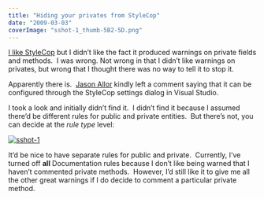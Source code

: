 ```yaml
---
title: "Hiding your privates from StyleCop"
date: "2009-03-03"
coverImage: "sshot-1_thumb-5B2-5D.png"
---
```


[I like StyleCop](http://dunnblog.azurewebsites.net/index.php/2009/02/21/stylecop/) but I didn’t like the fact it produced warnings on private fields and methods.  I was wrong. Not wrong in that I didn’t like warnings on privates, but wrong that I thought there was no way to tell it to stop it.

Apparently there is.  [Jason Allor](http://blogs.msdn.com/sourceanalysis/) kindly left a comment saying that it can be configured through the StyleCop settings dialog in Visual Studio.

I took a look and initially didn’t find it.  I didn’t find it because I assumed there’d be different rules for public and private entities.  But there’s not, you can decide at the _rule type_ level:

[![sshot-1](http://lh3.ggpht.com/_bIhihWOyLpw/Sa0axMcd97I/AAAAAAAABiw/VsPPv7fowpo/sshot-1_thumb%5B2%5D.png?imgmax=800 "sshot-1")](http://lh6.ggpht.com/_bIhihWOyLpw/Sa0awff7anI/AAAAAAAABis/YyDDOL41w8c/s1600-h/sshot-1%5B4%5D.png)

It’d be nice to have separate rules for public and private.  Currently, I’ve turned off **all** Documentation rules because I don’t like being warned that I haven’t commented private methods.  However, I’d still like it to give me all the other great warnings if I do decide to comment a particular private method.
